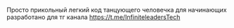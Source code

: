 Просто прикольный легкий код танцующего человечка для начинающих разработано для тг канала https://t.me/InfiniteleadersTech
